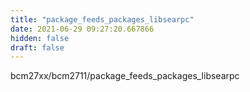 ```yaml
---
title: "package_feeds_packages_libsearpc"
date: 2021-06-29 09:27:20.667866
hidden: false
draft: false
---
```


bcm27xx/bcm2711/package_feeds_packages_libsearpc

